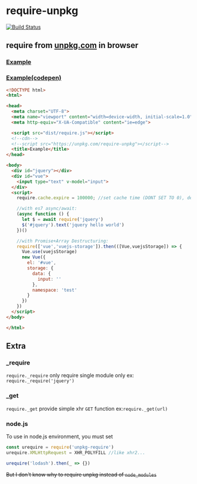 # require-unpkg

[![Build Status](https://travis-ci.org/maple3142/require-unpkg.svg?branch=master)](https://travis-ci.org/maple3142/require-unpkg)

## require from [unpkg.com](https://unpkg.com/) in browser

### [Example](https://rawgit.com/maple3142/require-unpkg/master/test.html)

### [Example(codepen)](https://codepen.io/maple3142/pen/qXebVQ)

```html
<!DOCTYPE html>
<html>

<head>
  <meta charset="UTF-8">
  <meta name="viewport" content="width=device-width, initial-scale=1.0">
  <meta http-equiv="X-UA-Compatible" content="ie=edge">

  <script src="dist/require.js"></script>
  <!--cdn-->
  <!--script src="https://unpkg.com/require-unpkg"></script-->
  <title>Example</title>
</head>

<body>
  <div id="jquery"></div>
  <div id="vue">
    <input type="text" v-model="input">
  </div>
  <script>
    require.cache.expire = 100000; //set cache time (DONT SET TO 0), default: 24 hours

    //with es7 async/await:
    (async function () {
      let $ = await require('jquery')
      $('#jquery').text('jquery hello world')
    })()

    //with Promise+Array Destructuring:
    require(['vue','vuejs-storage']).then(([Vue,vuejsStorage]) => {
      Vue.use(vuejsStorage)
      new Vue({
        el: '#vue',
        storage: {
          data: {
            input: ''
          },
          namespace: 'test'
        }
      })
    })
  </script>
</body>

</html>
```

## Extra

### \_require

`require._require` only require single module only ex: `require._require('jquery')`

### \_get

`require._get` provide simple xhr `GET` function ex:`require._get(url)`

### node.js

To use in node.js environment, you must set

```javascript
const urequire = require('unpkg-require')
urequire.XMLHttpRequest = XHR_POLYFILL //like xhr2...

urequire('lodash').then(_ => {})
```

~~But I don't know why to require unpkg instead of `node_modules`~~
